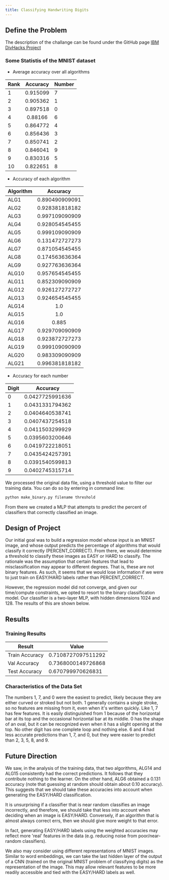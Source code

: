 ```yaml
---
title: Classifying Handwriting Digits
---
```



## Define the Problem

The description of the challange can be found under the GitHub page [IBM DivHacks Project](https://github.com/JinjunXiong/divhacks)


### Some Statistis of the MNIST dataset

- Average accuracy over all algorithms

| Rank    | Accuracy  | Number |
|---------|:---------:|--------|
|1        | 0.915099  | 7      |
|2        | 0.905362  | 1      |
|3        | 0.897518  | 0      |
|4        | 0.88166   | 6      |
|5        | 0.864772  | 4      |
|6        | 0.856436  | 3      |
|7        | 0.850741  | 2      |
|8        | 0.846041  | 9      |
|9        | 0.830316  | 5      |
|10       | 0.822651  | 8      |

- Accuracy of each algorithm

| Algorithm    | Accuracy  | 
|---------|:---------:|
|ALG1|0.890490909091|
|ALG2|0.928381818182|
|ALG3|0.997109090909|
|ALG4|0.928054545455|
|ALG5|0.999109090909|
|ALG6|0.131472727273|
|ALG7|0.871054545455|
|ALG8|0.174563636364|
|ALG9|0.927763636364|
|ALG10|0.957654545455|
|ALG11|0.852309090909|
|ALG12|0.926127272727|
|ALG13|0.924654545455|
|ALG14|1.0|
|ALG15|1.0|
|ALG16|0.885|
|ALG17|0.929709090909|
|ALG18|0.923872727273|
|ALG19|0.999109090909|
|ALG20|0.983309090909|
|ALG21|0.996381818182|

- Accuracy for each number

| Digit    | Accuracy  | 
|---------|:---------:|
|0|0.0427725991636|
|1|0.0431331794362|
|2|0.0404640538741|
|3|0.0407437254518|
|4|0.0411503299929|
|5|0.0395603200646|
|6|0.0419722218051|
|7|0.0435424257391|
|8|0.0391540599813|
|9|0.0402745315714|

We processed the original data file, using a threshold value to filter our training data. You can do so by entering in command line:

```bash
python make_binary.py filename threshold
```

From there we created a MLP that attempts to predict the percent of classifiers that correctly classified an image.

## Design of Project
Our initial goal was to build a regression model whose input is an MNIST image, and whose output predicts the percentage of algorithms that would classify it correctly (PERCENT\_CORRECT). From there, we would determine a threshold to classify these images as EASY or HARD to classify. The rationale was the assumption that certain features that lead to misclassification may appear to different degrees. That is, these are not binary features. As such, it seems that we would lose information if we were to just train on EASY/HARD labels rather than PERCENT_CORRECT.

However, the regression model did not converge, and given our time/compute constraints, we opted to resort to the binary classification model. Our classifier is a two-layer MLP, with hidden dimensions 1024 and 128. The results of this are shown below.

## Results

### Training Results

|Result        |Value              |
|--------------|-------------------|
|Train Accuracy|0.7108727097511292 |
|Val Accuracy  | 0.7368000149726868|
|Test Accuracy |0.670799970626831  |

### Characteristics of the Data Set

The numbers 1, 7, and 0 were the easiest to predict, likely because they are either curved or stroked but not both. 1 generally contains a single stroke, so no features are missing from it, even when it's written quickly. Like 1, 7 has few features. It is easily distinguished from 1 because of the horizontal bar at its top and the occasional horizontal bar at its middle. 0 has the shape of an oval, but it can be recognized even when it has a slight opening at the top. No other digit has one complete loop and nothing else. 6 and 4 had less accurate predictions than 1, 7, and 0, but they were easier to predict than 2, 3, 5, 8, and 9.

## Future Direction
We saw, in the analysis of the training data, that two algorithms, ALG14 and ALG15 consistently had the correct predictions. It follows that they contribute nothing to the learner. On the other hand, ALG6 obtained a 0.131 accuracy (note that guessing at random should obtain about 0.10 accuracy). This suggests that we should take these accuracies into account when generating the EASY/HARD classification. 

It is unsurprising if a classifier that is near random classifies an image incorrectly, and therefore, we should take that less into account when deciding when an image is EASY/HARD. Conversely, if an algorithm that is almost always correct errs, then we should give more weight to that error.

In fact, generating EASY/HARD labels using the weighted accuracies may reflect more 'real' features in the data (e.g. reducing noise from poor/near-random classifiers).

We also may consider using different representations of MNIST images. Similar to word embeddings, we can take the last hidden layer of the output of a CNN (trained on the original MNIST problem of classifying digits) as the representation of the image. This may allow relevant features to be more readily accessible and tied with the EASY/HARD labels as well.
